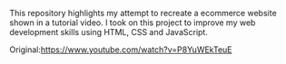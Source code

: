 This repository highlights my attempt to recreate a ecommerce website shown in a tutorial video. I took on this project to improve my web development skills using HTML, CSS and JavaScript.


Original:https://www.youtube.com/watch?v=P8YuWEkTeuE
